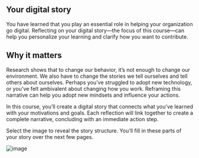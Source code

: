 ## Your digital story

You have learned that you play an essential role in helping your organization go digital. Reflecting on your digital story—the focus of this course—can help you personalize your learning and clarify how you want to contribute.

## Why it matters

Research shows that to change our behavior, it’s not enough to change our environment. We also have to change the stories we tell ourselves and tell others about ourselves. Perhaps you’ve struggled to adopt new technology, or you’ve felt ambivalent about changing how you work. Reframing this narrative can help you adopt new mindsets and influence your actions.

In this course, you’ll create a digital story that connects what you’ve learned with your motivations and goals. Each reflection will link together to create a complete narrative, concluding with an immediate action step.

Select the image to reveal the story structure. You’ll fill in these parts of your story over the next few pages.

![image](https://github.com/adeleke123/Mckinsey-Forward-Program/assets/51156057/b3b7dfa5-0520-4fd9-8ecd-33d7fb6845fb)

